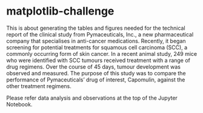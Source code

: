 # matplotlib-challenge
This is about generating the tables and figures needed for the technical report of the clinical study from Pymaceuticals, Inc., a new pharmaceutical company that specialises in anti-cancer medications.
Recently, it began screening for potential treatments for squamous cell carcinoma (SCC), a commonly occurring form of skin cancer.
In a recent animal study, 249 mice who were identified with SCC tumours received treatment with a range of drug regimens. Over the course of 45 days, tumour development was observed and measured. The purpose of this study was to compare the performance of Pymaceuticals’ drug of interest, Capomulin, against the other treatment regimens.

Please refer data analysis and observations at the top of the Jupyter Notebook.
